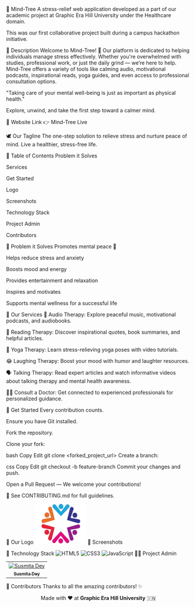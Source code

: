 🌿 Mind-Tree
A stress-relief web application developed as a part of our academic project at Graphic Era Hill University under the Healthcare domain.

This was our first collaborative project built during a campus hackathon initiative.

📃 Description
Welcome to Mind-Tree! 🌱
Our platform is dedicated to helping individuals manage stress effectively. Whether you're overwhelmed with studies, professional work, or just the daily grind — we’re here to help. Mind-Tree offers a variety of tools like calming audio, motivational podcasts, inspirational reads, yoga guides, and even access to professional consultation options.

"Taking care of your mental well-being is just as important as physical health."

Explore, unwind, and take the first step toward a calmer mind.

🔗 Website Link
👉 Mind-Tree Live

🕊 Our Tagline
The one-step solution to relieve stress and nurture peace of mind.
Live a healthier, stress-free life.

📝 Table of Contents
Problem it Solves

Services

Get Started

Logo

Screenshots

Technology Stack

Project Admin

Contributors

🔎 Problem it Solves <a name="problem_statement"></a>
Promotes mental peace 🧘

Helps reduce stress and anxiety

Boosts mood and energy

Provides entertainment and relaxation

Inspires and motivates

Supports mental wellness for a successful life

💼 Our Services <a name="services"></a>
🎵 Audio Therapy:
Explore peaceful music, motivational podcasts, and audiobooks.

📖 Reading Therapy:
Discover inspirational quotes, book summaries, and helpful articles.

🧘 Yoga Therapy:
Learn stress-relieving yoga poses with video tutorials.

😂 Laughing Therapy:
Boost your mood with humor and laughter resources.

🗣️ Talking Therapy:
Read expert articles and watch informative videos about talking therapy and mental health awareness.

👨‍⚕️ Consult a Doctor:
Get connected to experienced professionals for personalized guidance.

🚀 Get Started <a name="getStarted"></a>
Every contribution counts.

Ensure you have Git installed.

Fork the repository.

Clone your fork:

bash
Copy
Edit
git clone <forked_project_url>
Create a branch:

css
Copy
Edit
git checkout -b feature-branch
Commit your changes and push.

Open a Pull Request — We welcome your contributions!

📘 See CONTRIBUTING.md for full guidelines.

🌱 Our Logo <a name="logo"></a>
<img src="./logo.png" width=140px height=110px alt="Mind-Tree Logo">
📸 Screenshots <a name="screenshots"></a>

🧰 Technology Stack <a name="tech_stack"></a>
<img alt="HTML5" src="https://img.shields.io/badge/html5-%23fca9ae.svg?style=for-the-badge&logo=html5&logoColor=140200"/> <img alt="CSS3" src="https://img.shields.io/badge/css3-%23ffd2ce.svg?style=for-the-badge&logo=css3&logoColor=140200"/> <img alt="JavaScript" src="https://img.shields.io/badge/javascript-%23e4626b.svg?style=for-the-badge&logo=javascript&logoColor=%23F7DF1E"/>
👩‍💼 Project Admin <a name="admin"></a>
<table> <tr> <td align="center"> <a href="https://github.com/tarunjoshi730/Student-Concern-Therapy-Portal-Mind-Tree-GEHU-Haldwani"> <img src="https://avatars.githubusercontent.com/u/79099734?v=4" width="100px;" alt="Susmita Dey"/><br /> <sub><b>Susmita Dey</b></sub> </a> </td> </tr> </table>
🤝 Contributors <a name="contributors"></a>
Thanks to all the amazing contributors! ✨

<p align="center"> Made with ❤️ at <b>Graphic Era Hill University</b> 🇮🇳 </p>